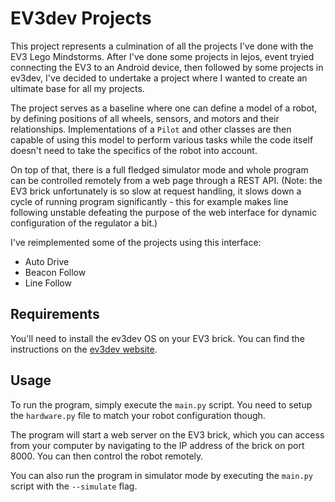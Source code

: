 # EV3dev Projects

This project represents a culmination of all the projects I've done with the EV3 Lego Mindstorms. After I've done some projects in lejos, event tryied connecting the EV3 to an Android device, then followed by some projects in ev3dev, I've decided to undertake a project where I wanted to create an ultimate base for all my projects.

The project serves as a baseline where one can define a model of a robot, by defining positions of all wheels, sensors, and motors and their relationships. Implementations of a `Pilot` and other classes are then capable of using this model to perform various tasks while the code itself doesn't need to take the specifics of the robot into account.

On top of that, there is a full fledged simulator mode and whole program can be controlled remotely from a web page through a REST API. (Note: the EV3 brick unfortunately is so slow at request handling, it slows down a cycle of running program significantly - this for example makes line following unstable defeating the purpose of the web interface for dynamic configuration of the regulator a bit.)

I've reimplemented some of the projects using this interface:

- Auto Drive
- Beacon Follow
- Line Follow

## Requirements

You'll need to install the ev3dev OS on your EV3 brick. You can find the instructions on the [ev3dev website](https://www.ev3dev.org/docs/getting-started/).

## Usage

To run the program, simply execute the `main.py` script. You need to setup the `hardware.py` file to match your robot configuration though.

The program will start a web server on the EV3 brick, which you can access from your computer by navigating to the IP address of the brick on port 8000. You can then control the robot remotely.

You can also run the program in simulator mode by executing the `main.py` script with the `--simulate` flag.
